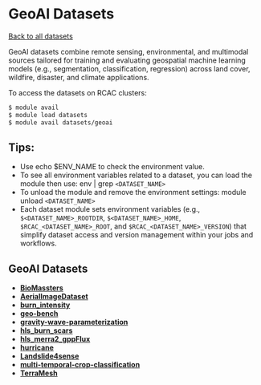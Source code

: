 # GeoAI Datasets


[Back to all datasets](index.md)


GeoAI datasets combine remote sensing, environmental, and multimodal sources tailored for training and evaluating geospatial machine learning models (e.g., segmentation, classification, regression) across land cover, wildfire, disaster, and climate applications.

To access the datasets on RCAC clusters:
```bash
$ module avail
$ module load datasets
$ module avail datasets/geoai
```

## Tips:
- Use echo $ENV_NAME to check the environment value.
- To see all environment variables related to a dataset, you can load the module then use: env | grep `<DATASET_NAME>`
- To unload the module and remove the environment settings: module unload `<DATASET_NAME>`
- Each dataset module sets environment variables (e.g., `$<DATASET_NAME>_ROOTDIR`, `$<DATASET_NAME>_HOME`, `$RCAC_<DATASET_NAME>_ROOT`, and `$RCAC_<DATASET_NAME>_VERSION`) that simplify dataset access and version management within your jobs and workflows.

## GeoAI Datasets
* [**BioMassters**](geoai/BioMassters.md)
* [**AerialImageDataset**](geoai/AerialImageDataset.md)
* [**burn_intensity**](geoai/burn_intensity.md)
* [**geo-bench**](geoai/geo-bench.md)
* [**gravity-wave-parameterization**](geoai/gravity-wave-parameterization.md)
* [**hls_burn_scars**](geoai/hls_burn_scars.md)
* [**hls_merra2_gppFlux**](geoai/hls_merra2_gppFlux.md)
* [**hurricane**](geoai/hurricane.md)
* [**Landslide4sense**](geoai/Landslide4sense.md)
* [**multi-temporal-crop-classification**](geoai/multi-temporal-crop-classification.md)
* [**TerraMesh**](geoai/TerraMesh.md)
